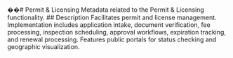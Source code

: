 ��#   P e r m i t   &   L i c e n s i n g 
 
 
 
 M e t a d a t a   r e l a t e d   t o   t h e   P e r m i t   &   L i c e n s i n g   f u n c t i o n a l i t y . 
 
 
 
 # #   D e s c r i p t i o n 
 
 
 
 F a c i l i t a t e s   p e r m i t   a n d   l i c e n s e   m a n a g e m e n t .   I m p l e m e n t a t i o n   i n c l u d e s   a p p l i c a t i o n   i n t a k e ,   d o c u m e n t   v e r i f i c a t i o n ,   f e e   p r o c e s s i n g ,   i n s p e c t i o n   s c h e d u l i n g ,   a p p r o v a l   w o r k f l o w s ,   e x p i r a t i o n   t r a c k i n g ,   a n d   r e n e w a l   p r o c e s s i n g .   F e a t u r e s   p u b l i c   p o r t a l s   f o r   s t a t u s   c h e c k i n g   a n d   g e o g r a p h i c   v i s u a l i z a t i o n . 
 
 
